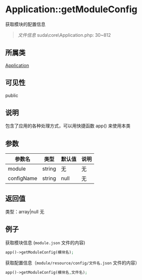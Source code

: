 # Application::getModuleConfig
获取模块的配置信息
> *文件信息* suda\core\Application.php: 30~812
## 所属类 

[Application](../Application.md)

## 可见性

  public  
## 说明


包含了应用的各种处理方式，可以用快捷函数 app() 来使用本类


## 参数

| 参数名 | 类型 | 默认值 | 说明 |
|--------|-----|-------|-------|
| module |  string | 无 | 无 |
| configName |  string | null | 无 |

## 返回值
类型：array|null
无

## 例子


获取模块信息 (`module.json` 文件的内容)

```php
app()->getModuleConfig(模块名);
```

获取配置信息（`module/resource/config/文件名.json` 文件的内容）

```php
app()->getModuleConfig(模块名,文件名);
```